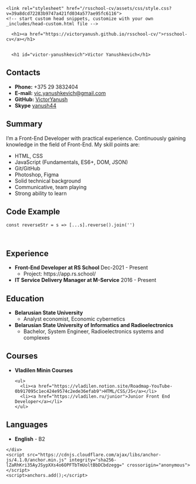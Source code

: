
<!DOCTYPE html>
<html lang="en-US">
  <head>
    <meta charset="UTF-8">
    <meta http-equiv="X-UA-Compatible" content="IE=edge">
    <meta name="viewport" content="width=device-width, initial-scale=1">

<!-- Begin Jekyll SEO tag v2.7.1 -->
<title>Victor Yanushkevich | rsschool-cv</title>
<meta name="generator" content="Jekyll v3.9.0" />
<meta property="og:title" content="Victor Yanushkevich" />
<meta property="og:locale" content="en_US" />
<link rel="canonical" href="https://victoryanush.github.io/rsschool-cv/cv.html" />
<meta property="og:url" content="https://victoryanush.github.io/rsschool-cv/cv.html" />
<meta property="og:site_name" content="rsschool-cv" />
<meta name="twitter:card" content="summary" />
<meta property="twitter:title" content="Victor Yanushkevich" />
<script type="application/ld+json">
{"url":"https://victoryanush.github.io/rsschool-cv/cv.html","@type":"WebPage","headline":"Victor Yanushkevich","@context":"https://schema.org"}</script>
<!-- End Jekyll SEO tag -->

    <link rel="stylesheet" href="/rsschool-cv/assets/css/style.css?v=39a8dcd72283b9747a421fd034a577ae95fc6116">
    <!-- start custom head snippets, customize with your own _includes/head-custom.html file -->

<!-- Setup Google Analytics -->



<!-- You can set your favicon here -->
<!-- link rel="shortcut icon" type="image/x-icon" href="/rsschool-cv/favicon.ico" -->

<!-- end custom head snippets -->

  </head>
  <body>
    <div class="container-lg px-3 my-5 markdown-body">
      
      <h1><a href="https://victoryanush.github.io/rsschool-cv/">rsschool-cv</a></h1>
      

      <h1 id="victor-yanushkevich">Victor Yanushkevich</h1>

<h2 id="contacts">Contacts</h2>

<ul>
  <li><strong>Phone:</strong> +375 29 3832404</li>
  <li><strong>E-mail:</strong> <a href="vic.yanushkevich@gmail.com">vic.yanushkevich@gmail.com</a></li>
  <li><strong>GitHub:</strong> <a href="https://github.com/VictorYanush">VictorYanush</a></li>
  <li><strong>Skype</strong> <a href="https://skype:yanush44">yanush44</a></li>
</ul>

<h2 id="summary">Summary</h2>

<p>I’m a Front-End Developer with practical experience. Continuously gaining knowledge in the field of Front-End. My skill points are:</p>

<ul>
  <li>HTML, CSS</li>
  <li>JavaScript (Fundamentals, ES6+, DOM, JSON)</li>
  <li>Git/GitHub</li>
  <li>Photoshop, Figma</li>
  <li>Solid technical background</li>
  <li>Communicative, team playing</li>
  <li>Strong ability to learn</li>
</ul>

<h2 id="code-example">Code Example</h2>

<div class="language-plaintext highlighter-rouge"><div class="highlight"><pre class="highlight"><code>const reverseStr = s =&gt; [...s].reverse().join('')

</code></pre></div></div>
<h2 id="experience">Experience</h2>

<ul>
  <li><strong>Front-End Developer at RS School</strong> Dec-2021 - Present
    <ul>
      <li>Project: https://app.rs.school/</li>
    </ul>
  </li>
  <li><strong>IT Service Delivery Manager at M-Service</strong> 2016 - Present</li>
</ul>

<h2 id="education">Education</h2>

<ul>
  <li><strong>Belarusian State University</strong>
    <ul>
      <li>Analyst economist, Economic cybernetics</li>
    </ul>
  </li>
  <li><strong>Belarusian State University of Informatics and Radioelectronics</strong>
    <ul>
      <li>Bachelor, System Engineer, Radioelectronics systems and complexes</li>
    </ul>
  </li>
</ul>

<h2 id="courses">Courses</h2>

<ul>
  <li>
    <p><strong>Vladilen Minin Courses</strong></p>

    <ul>
      <li><a href="https://vladilen.notion.site/Roadmap-YouTube-0b917095c1ec424e9574c2ede36efab9">HTML/CSS/JS</a></li>
      <li><a href="https://vladilen.ru/junior">Junior Front End Developer</a></li>
    </ul>
  </li>
</ul>

<h2 id="languages">Languages</h2>
<ul>
  <li><strong>English</strong> - B2</li>
</ul>


      
    </div>
    <script src="https://cdnjs.cloudflare.com/ajax/libs/anchor-js/4.1.0/anchor.min.js" integrity="sha256-lZaRhKri35AyJSypXXs4o6OPFTbTmUoltBbDCbdzegg=" crossorigin="anonymous"></script>
    <script>anchors.add();</script>
  </body>
</html>
